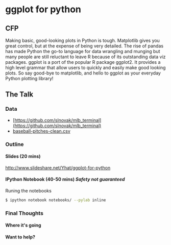 # ggplot for python
## CFP
Making basic, good-looking plots in Python is tough. Matplotlib gives you great
control, but at the expense of being very detailed. The rise of pandas has made
Python the go-to language for data wrangling and munging but many people are 
still reluctant to leave R because of its outstanding data viz packages. ggplot
is a port of the popular R package ggplot2. It provides a high level grammar
that allow users to quickly and easily make good looking plots. So say good-bye 
to matplotlib, and hello to ggplot as your everyday Python plotting library!

## The Talk

### Data
- [https://github.com/slnovak/mlb_terminal](https://github.com/slnovak/mlb_terminal)
- [baseball-pitches-clean.csv](https://s3.amazonaws.com/yhat-examples/baseball-pitches-clean.csv)

### Outline
#### Slides (20 mins)
http://www.slideshare.net/Yhat/ggplot-for-python
#### IPython Notebook (40-50 mins) *Safety not guaranteed*
Runing the notebooks
```bash
$ ipython notebook notebooks/ --pylab inline
```

### Final Thoughts
#### Where it's going
#### Want to help?
